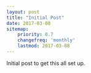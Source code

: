```yaml
---
layout: post
title: "Initial Post"
date: 2017-03-08
sitemap:
    priority: 0.7
    changefreq: 'monthly'
    lastmod: 2017-03-08
---
```


Initial post to get this all<!-- more --> set up.
